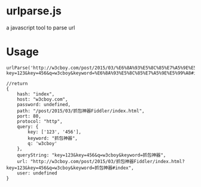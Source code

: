 # urlparse.js
a javascript tool to parse url

# Usage

	urlParse('http://w3cboy.com/post/2015/03/%E6%8A%93%E5%8C%85%E7%A5%9E%E5%99%A8Fiddler/index.html?key=123&key=456&q=w3cboy&keyword=%E6%8A%93%E5%8C%85%E7%A5%9E%E5%99%A8#index')
	
	//return
	{
		hash: "index",
		host: "w3cboy.com",
		password: undefined,
		path: "/post/2015/03/抓包神器Fiddler/index.html",
		port: 80,
		protocol: "http",
		query: {
			key: ['123', '456'],
			keyword: "抓包神器",
			q: 'w3cboy'
		},
		queryString: "key=123&key=456&q=w3cboy&keyword=抓包神器",
		url: "http://w3cboy.com/post/2015/03/抓包神器Fiddler/index.html?key=123&key=456&q=w3cboy&keyword=抓包神器#index",
		user: undefined
	}
	





